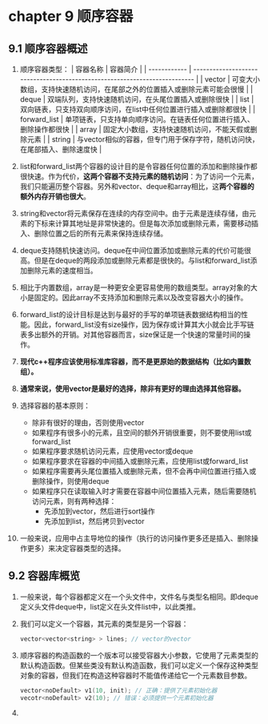 # chapter 9 顺序容器

## 9.1 顺序容器概述

1. 顺序容器类型：
   | 容器名称     | 容器简介                                                                   |
   | ------------ | -------------------------------------------------------------------------- |
   | vector       | 可变大小数组，支持快速随机访问，在尾部之外的位置插入或删除元素可能会很慢   |
   | deque        | 双端队列，支持快速随机访问，在头尾位置插入或删除很快                       |
   | list         | 双向链表，只支持双向顺序访问，在list中任何位置进行插入或删除都很快         |
   | forward_list | 单项链表，只支持单向顺序访问。在链表任何位置进行插入、删除操作都很快       |
   | array        | 固定大小数组，支持快速随机访问，不能天假或删除元素                         |
   | string       | 与vector相似的容器，但专门用于保存字符，随机访问快，在尾部插入、删除速度快 |

1. list和forward_list两个容器的设计目的是令容器任何位置的添加和删除操作都很快速。作为代价，**这两个容器不支持元素的随机访问**：为了访问一个元素，我们只能遍历整个容器。另外和vector、deque和array相比，这**两个容器的额外内存开销也很大**。

1. string和vector将元素保存在连续的内存空间中。由于元素是连续存储，由元素的下标来计算其地址是非常快速的。但是每次添加或删除元素，需要移动插入、删除位置之后的所有元素来保持连续存储。

1. deque支持随机快速访问。deque在中间位置添加或删除元素的代价可能很高。但是在deque的两段添加或删除元素都是很快的。与list和forward_list添加删除元素的速度相当。

1. 相比于内置数组，array是一种更安全更容易使用的数组类型。array对象的大小是固定的。因此array不支持添加和删除元素以及改变容器大小的操作。

1. forward_list的设计目标是达到与最好的手写的单项链表数据结构相当的性能。因此，forward_list没有size操作，因为保存或计算其大小就会比手写链表多出额外的开销。对其他容器而言，size保证是一个快速的常量时间的操作。

1. **现代c++程序应该使用标准库容器，而不是更原始的数据结构（比如内置数组）。**

1. **通常来说，使用vector是最好的选择，除非有更好的理由选择其他容器。**

1. 选择容器的基本原则：
   - 除非有很好的理由，否则使用vector
   - 如果程序有很多小的元素，且空间的额外开销很重要，则不要使用list或forward_list
   - 如果程序要求随机访问元素，应使用vector或deque
   - 如果程序要求在容器的中间插入或删除元素，应使用list或forward_list
   - 如果程序需要再头尾位置插入或删除元素，但不会再中间位置进行插入或删除操作，则使用deque
   - 如果程序只在读取输入时才需要在容器中间位置插入元素，随后需要随机访问元素，则有两种选择：
      - 先添加到vector，然后进行sort操作
      - 先添加到list，然后拷贝到vector

1. 一般来说，应用中占主导地位的操作（执行的访问操作更多还是插入、删除操作更多）来决定容器类型的选择。

## 9.2 容器库概览

1. 一般来说，每个容器都定义在一个头文件中，文件名与类型名相同。即deque定义头文件deque中，list定义在头文件list中，以此类推。

1. 我们可以定义一个容器，其元素的类型是另一个容器：

    ```c++
    vector<vector<string> > lines; // vector的vector
    ```

1. 顺序容器的构造函数的一个版本可以接受容器大小参数，它使用了元素类型的默认构造函数。但某些类没有默认构造函数，我们可以定义一个保存这种类型对象的容器，但我们在构造这种容器时不能值传递给它一个元素数目参数。

    ```c++
    vector<noDefault> v1(10, init); // 正确：提供了元素初始化器
    vecotr<noDefault> v2(10); // 错误：必须提供一个元素初始化器
    ```

1. 